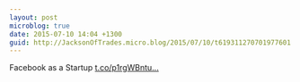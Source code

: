 ```yaml
---
layout: post
microblog: true
date: 2015-07-10 14:04 +1300
guid: http://JacksonOfTrades.micro.blog/2015/07/10/t619311270701977601.html
---
```

Facebook as a Startup [t.co/p1rgWBntu...](http://t.co/p1rgWBntuq)
